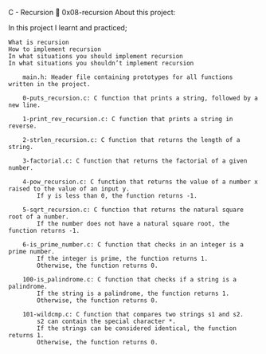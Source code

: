 C - Recursion 📃 0x08-recursion
About this project:

In this project I learnt and practiced;

    What is recursion
    How to implement recursion
    In what situations you should implement recursion
    In what situations you shouldn’t implement recursion

        main.h: Header file containing prototypes for all functions written in the project.

        0-puts_recursion.c: C function that prints a string, followed by a new line.

        1-print_rev_recursion.c: C function that prints a string in reverse.

        2-strlen_recursion.c: C function that returns the length of a string.

        3-factorial.c: C function that returns the factorial of a given number.

        4-pow_recursion.c: C function that returns the value of a number x raised to the value of an input y.
            If y is less than 0, the function returns -1.

        5-sqrt_recursion.c: C function that returns the natural square root of a number.
            If the number does not have a natural square root, the function returns -1.

        6-is_prime_number.c: C function that checks in an integer is a prime number.
            If the integer is prime, the function returns 1.
            Otherwise, the function returns 0.

        100-is_palindrome.c: C function that checks if a string is a palindrome.
            If the string is a palindrome, the function returns 1.
            Otherwise, the function returns 0.

        101-wildcmp.c: C function that compares two strings s1 and s2.
            s2 can contain the special character *.
            If the strings can be considered identical, the function returns 1.
            Otherwise, the function returns 0.
